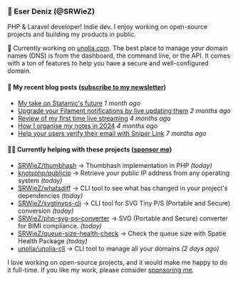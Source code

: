 
### 👋 Eser Deniz (@SRWieZ)

PHP & Laravel developer! Indie dev. I enjoy working on open-source projects and building my products in public.

🚀 Currently working on [unolia.com](https://unolia.com/?utm_source=github&utm_medium=readme&utm_campaign=readme-srwiez). The best place to manage your domain names (DNS) is from the dashboard, the command line, or the API. It comes with a ton of features to help you have a secure and well-configured domain.

#### 📝 My recent blog posts ([subscribe to my newsletter](https://srwiez.com/?utm_source=github&utm_medium=readme&utm_campaign=readme-srwiez))

- [My take on Statamic&#39;s future](https://srwiez.com/posts/my-take-on-statamic-future) _1 month ago_
- [Upgrade your Filament notifications by live updating them](https://srwiez.com/posts/upgrade-your-filament-notifications-by-live-updating-them) _2 months ago_
- [Review of my first time live streaming](https://srwiez.com/posts/review-of-my-first-time-live-streaming) _4 months ago_
- [How I organise my notes in 2024](https://srwiez.com/posts/how-i-organise-my-notes-in-2024) _4 months ago_
- [Help your users verify their email with Sniper Link](https://srwiez.com/posts/help-your-users-verify-their-email-with-sniper-link) _7 months ago_

#### 👨‍🔧 Currently helping with these projects ([sponsor me](https://github.com/sponsors/SRWieZ))

- [SRWieZ/thumbhash](https://github.com/SRWieZ/thumbhash) → Thumbhash implementation in PHP _(today)_
- [knotsphp/publicip](https://github.com/knotsphp/publicip) → Retrieve your public IP address from any operating system _(today)_
- [SRWieZ/whatsdiff](https://github.com/SRWieZ/whatsdiff) → CLI tool to see what has changed in your project&#39;s dependencies _(today)_
- [SRWieZ/svgtinyps-cli](https://github.com/SRWieZ/svgtinyps-cli) → CLI tool for SVG Tiny P/S (Portable and Secure) conversion _(today)_
- [SRWieZ/php-svg-ps-converter](https://github.com/SRWieZ/php-svg-ps-converter) → SVG (Portable and Secure) converter for BIMI compliance. _(today)_
- [SRWieZ/queue-size-health-check](https://github.com/SRWieZ/queue-size-health-check) → Check the queue size with Spatie Health Package _(today)_
- [unolia/unolia-cli](https://github.com/unolia/unolia-cli) → CLI tool to manage all your domains _(2 days ago)_

I love working on open-source projects, and it would make me happy to do it full-time. If you like my work, please consider [sponsoring me](https://github.com/sponsors/SRWieZ).